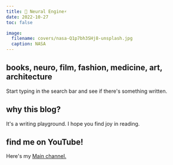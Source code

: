 ```yaml
---
title: 🧠 Neural Engine⚡
date: 2022-10-27
toc: false

image:
  filename: covers/nasa-Q1p7bh3SHj8-unsplash.jpg
  caption: NASA
---
```


## books, neuro, film, fashion, medicine, art, architecture
Start typing in the search bar and see if there's something written. 

## why this blog?
It's a writing playground. I hope you find joy in reading. 

## find me on YouTube!

Here's my [Main channel.](https://www.youtube.com/channel/UCxmWaR-efUu58xKeoSZ3ySw)

